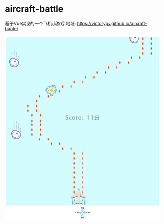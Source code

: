 # aircraft-battle
基于Vue实现的一个飞机小游戏    地址: https://victorygs.github.io/aircraft-battle/  

 ![image](https://github.com/VICTORYGS/aircraft-battle/blob/master/33.png?raw=true)
